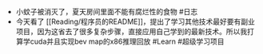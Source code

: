 - 小蚊子被消灭了，夏天房间里面不能有腐烂性的食物 #日志
- 今天看了 [[Reading/程序员的README]]，提出了学习其他技术最好要有副业项目，因为这省去了很多复杂步骤，直接应用自己学到的最新技术。所以我打算学cuda并且实现bev map的x86推理回放 #Learn #超级学习项目
